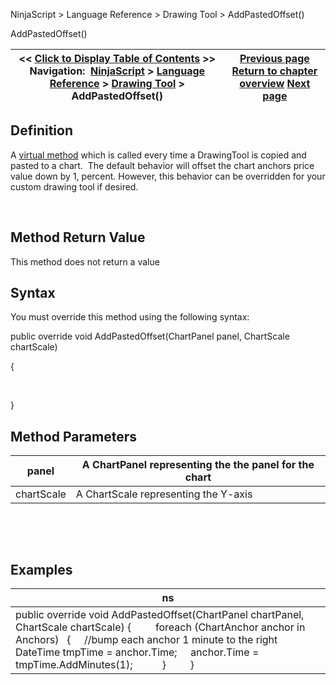 ﻿


NinjaScript \> Language Reference \> Drawing Tool \> AddPastedOffset()






















AddPastedOffset()







| \<\< [Click to Display Table of Contents](addpastedoffset.md) \>\> **Navigation:**     [NinjaScript](ninjascript.md) \> [Language Reference](language_reference_wip.md) \> [Drawing Tool](drawing_tools.md) \> AddPastedOffset() | [Previous page](drawing_tools.md) [Return to chapter overview](drawing_tools.md) [Next page](anchors.md) |
| --- | --- |











## Definition


A [virtual method](https://msdn.microsoft.com/en-us/library/9fkccyh4.aspx) which is called every time a DrawingTool is copied and pasted to a chart.  The default behavior will offset the chart anchors price value down by 1, percent. However, this behavior can be overridden for your custom drawing tool if desired. 


 


## Method Return Value


This method does not return a value


## 


## Syntax


You must override this method using the following syntax:


public override void AddPastedOffset(ChartPanel panel, ChartScale chartScale)  

{  

   

}


## 


## Method Parameters




| panel | A ChartPanel representing the the panel for the chart |
| --- | --- |
| chartScale | A ChartScale representing the Y\-axis |



 


 


## Examples




| ns |
| --- |
| public override void AddPastedOffset(ChartPanel chartPanel, ChartScale chartScale) {          foreach (ChartAnchor anchor in Anchors)    {      //bump each anchor 1 minute to the right      DateTime tmpTime \= anchor.Time;      anchor.Time \= tmpTime.AddMinutes(1);            }          } |









